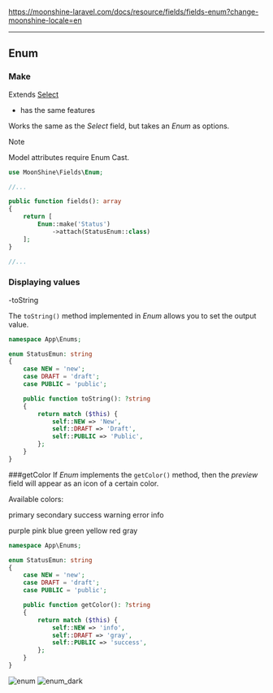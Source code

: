 https://moonshine-laravel.com/docs/resource/fields/fields-enum?change-moonshine-locale=en

------
## Enum


### Make
Extends [Select](https://moonshine-laravel.com/docs/resource/fields/fields-select)  
* has the same features  

Works the same as the *Select* field, but takes an *Enum* as options.

> [!NOTE]
> Model attributes require Enum Cast.

```php
use MoonShine\Fields\Enum;

//...

public function fields(): array
{
    return [
        Enum::make('Status')
            ->attach(StatusEnum::class)
    ];
}

//...
```

### Displaying values

-toString

The `toString()` method implemented in *Enum* allows you to set the output value.

```php
namespace App\Enums;

enum StatusEmun: string
{
    case NEW = 'new';
    case DRAFT = 'draft';
    case PUBLIC = 'public';

    public function toString(): ?string
    {
        return match ($this) {
            self::NEW => 'New',
            self::DRAFT => 'Draft',
            self::PUBLIC => 'Public',
        };
    }
}
```
###getColor
If *Enum* implements the `getColor()` method, then the *preview* field will appear as an icon of a certain color.

Available colors:

<p class="my-4 flex flex-wrap gap-1">
    <span class="badge badge-primary">primary</span>
    <span class="badge badge-secondary">secondary</span>
    <span class="badge badge-success">success</span>
    <span class="badge badge-warning">warning</span>
    <span class="badge badge-error">error</span>
    <span class="badge badge-info">info</span>
</p>

<p class="my-4 flex flex-wrap gap-1">
    <span class="badge badge-purple">purple</span>
    <span class="badge badge-pink">pink</span>
    <span class="badge badge-blue">blue</span>
    <span class="badge badge-green">green</span>
    <span class="badge badge-yellow">yellow</span>
    <span class="badge badge-red">red</span>
    <span class="badge badge-gray">gray</span>
</p>

```php
namespace App\Enums;

enum StatusEmun: string
{
    case NEW = 'new';
    case DRAFT = 'draft';
    case PUBLIC = 'public';

    public function getColor(): ?string
    {
        return match ($this) {
            self::NEW => 'info',
            self::DRAFT => 'gray',
            self::PUBLIC => 'success',
        };
    }
}
```
![enum](https://moonshine-laravel.com/screenshots/enum.png)
![enum_dark](https://moonshine-laravel.com/screenshots/enum_dark.png)


